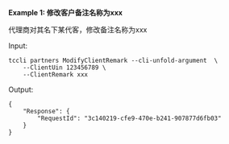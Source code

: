 **Example 1: 修改客户备注名称为xxx**

代理商对其名下某代客，修改备注名称为xxx

Input: 

```
tccli partners ModifyClientRemark --cli-unfold-argument  \
    --ClientUin 123456789 \
    --ClientRemark xxx
```

Output: 
```
{
    "Response": {
        "RequestId": "3c140219-cfe9-470e-b241-907877d6fb03"
    }
}
```

